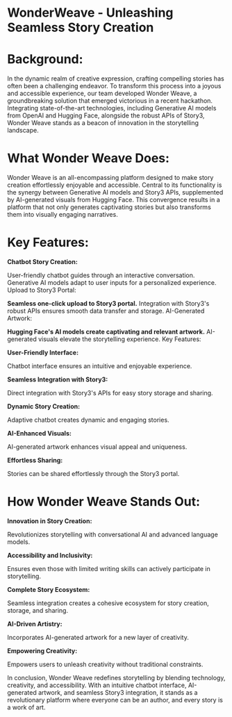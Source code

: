 # WonderWeave - Unleashing Seamless Story Creation


# Background:
In the dynamic realm of creative expression, crafting compelling stories has often been a challenging endeavor. To transform this process into a joyous and accessible experience, our team developed Wonder Weave, a groundbreaking solution that emerged victorious in a recent hackathon. Integrating state-of-the-art technologies, including Generative AI models from OpenAI and Hugging Face, alongside the robust APIs of Story3, Wonder Weave stands as a beacon of innovation in the storytelling landscape.

# What Wonder Weave Does:
Wonder Weave is an all-encompassing platform designed to make story creation effortlessly enjoyable and accessible. Central to its functionality is the synergy between Generative AI models and Story3 APIs, supplemented by AI-generated visuals from Hugging Face. This convergence results in a platform that not only generates captivating stories but also transforms them into visually engaging narratives.

# Key Features:

**Chatbot Story Creation:**

User-friendly chatbot guides through an interactive conversation.
Generative AI models adapt to user inputs for a personalized experience.
Upload to Story3 Portal:

**Seamless one-click upload to Story3 portal.**
Integration with Story3's robust APIs ensures smooth data transfer and storage.
AI-Generated Artwork:

**Hugging Face's AI models create captivating and relevant artwork.**
AI-generated visuals elevate the storytelling experience.
Key Features:

**User-Friendly Interface:**

Chatbot interface ensures an intuitive and enjoyable experience.

**Seamless Integration with Story3:** 

Direct integration with Story3's APIs for easy story storage and sharing.

**Dynamic Story Creation:**

Adaptive chatbot creates dynamic and engaging stories.

**AI-Enhanced Visuals:**

AI-generated artwork enhances visual appeal and uniqueness.

**Effortless Sharing:**

Stories can be shared effortlessly through the Story3 portal.

# How Wonder Weave Stands Out:

**Innovation in Story Creation:**

Revolutionizes storytelling with conversational AI and advanced language models.

**Accessibility and Inclusivity:**

Ensures even those with limited writing skills can actively participate in storytelling.

**Complete Story Ecosystem:**

Seamless integration creates a cohesive ecosystem for story creation, storage, and sharing.

**AI-Driven Artistry:**

Incorporates AI-generated artwork for a new layer of creativity.

**Empowering Creativity:**

Empowers users to unleash creativity without traditional constraints.

In conclusion, Wonder Weave redefines storytelling by blending technology, creativity, and accessibility. With an intuitive chatbot interface, AI-generated artwork, and seamless Story3 integration, it stands as a revolutionary platform where everyone can be an author, and every story is a work of art.
